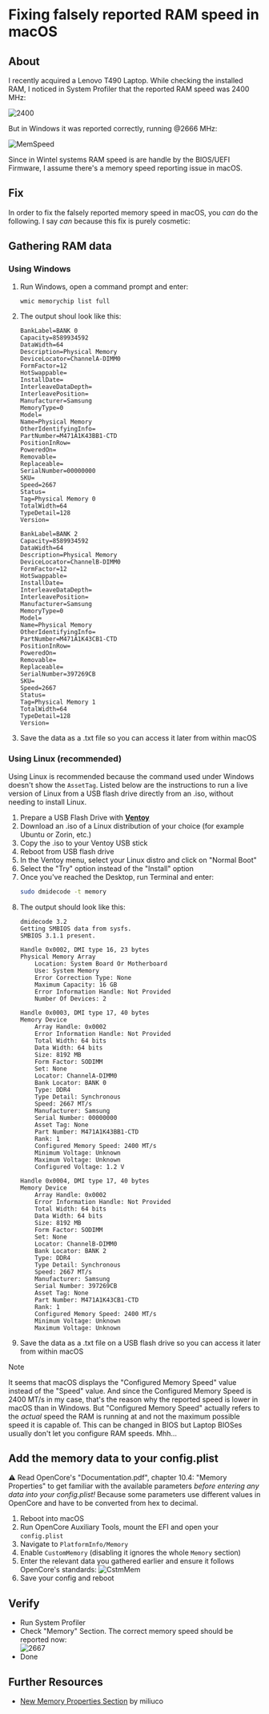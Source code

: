 # Fixing falsely reported RAM speed in macOS

## About
I recently acquired a Lenovo T490 Laptop. While checking the installed RAM, I noticed in System Profiler that the reported RAM speed was 2400 MHz:

![2400](https://github.com/5T33Z0/OC-Little-Translated/assets/76865553/e068bb0e-d9e7-4e0f-a591-50a6ba992ac4)

But in Windows it was reported correctly, running @2666 MHz:

![MemSpeed](https://github.com/5T33Z0/OC-Little-Translated/assets/76865553/41e21b50-d19c-4ac8-9c2e-5fbd615cfe01)

Since in Wintel systems RAM speed is are handle by the BIOS/UEFI Firmware, I assume there's a memory speed reporting issue in macOS.

## Fix
In order to fix the falsely reported memory speed in macOS, you *can* do the following. I say *can* because this fix is purely cosmetic:

## Gathering RAM data

### Using Windows
1. Run Windows, open a command prompt and enter:
	
	```bash
	wmic memorychip list full
	```
2. The output shoul look like this:
	```
	BankLabel=BANK 0
	Capacity=8589934592
	DataWidth=64
	Description=Physical Memory
	DeviceLocator=ChannelA-DIMM0
	FormFactor=12
	HotSwappable=
	InstallDate=
	InterleaveDataDepth=
	InterleavePosition=
	Manufacturer=Samsung
	MemoryType=0
	Model=
	Name=Physical Memory
	OtherIdentifyingInfo=
	PartNumber=M471A1K43BB1-CTD
	PositionInRow=
	PoweredOn=
	Removable=
	Replaceable=
	SerialNumber=00000000
	SKU=
	Speed=2667
	Status=
	Tag=Physical Memory 0
	TotalWidth=64
	TypeDetail=128
	Version=

	BankLabel=BANK 2
	Capacity=8589934592
	DataWidth=64
	Description=Physical Memory
	DeviceLocator=ChannelB-DIMM0
	FormFactor=12
	HotSwappable=
	InstallDate=
	InterleaveDataDepth=
	InterleavePosition=
	Manufacturer=Samsung
	MemoryType=0
	Model=
	Name=Physical Memory
	OtherIdentifyingInfo=
	PartNumber=M471A1K43CB1-CTD
	PositionInRow=
	PoweredOn=
	Removable=
	Replaceable=
	SerialNumber=397269CB
	SKU=
	Speed=2667
	Status=
	Tag=Physical Memory 1
	TotalWidth=64
	TypeDetail=128
	Version=
	```
3. Save the data as a .txt file so you can access it later from within macOS

### Using Linux (recommended)
Using Linux is recommended because the command used under Windows doesn't show the `AssetTag`. Listed below are the instructions to run a live version of Linux from a USB flash drive directly from an .iso, without needing to install Linux.

1. Prepare a USB Flash Drive with [**Ventoy**](https://github.com/ventoy/Ventoy)
2. Download an .iso of a Linux distribution of your choice (for example Ubuntu or Zorin, etc.)
3. Copy the .iso to your Ventoy USB stick
4. Reboot from USB flash drive
5. In the Ventoy menu, select your Linux distro and click on "Normal Boot"
6. Select the "Try" option instead of the "Install" option 
7. Once you've reached the Desktop, run Terminal and enter:
	```bash
	sudo dmidecode -t memory
	```
8. The output should look like this:
	```
	dmidecode 3.2
	Getting SMBIOS data from sysfs.
	SMBIOS 3.1.1 present.

	Handle 0x0002, DMI type 16, 23 bytes
	Physical Memory Array
		Location: System Board Or Motherboard
		Use: System Memory
		Error Correction Type: None
		Maximum Capacity: 16 GB
		Error Information Handle: Not Provided
		Number Of Devices: 2

	Handle 0x0003, DMI type 17, 40 bytes
	Memory Device
		Array Handle: 0x0002
		Error Information Handle: Not Provided
		Total Width: 64 bits
		Data Width: 64 bits
		Size: 8192 MB
		Form Factor: SODIMM
		Set: None
		Locator: ChannelA-DIMM0
		Bank Locator: BANK 0
		Type: DDR4
		Type Detail: Synchronous
		Speed: 2667 MT/s
		Manufacturer: Samsung
		Serial Number: 00000000
		Asset Tag: None
		Part Number: M471A1K43BB1-CTD    
		Rank: 1
		Configured Memory Speed: 2400 MT/s
		Minimum Voltage: Unknown
		Maximum Voltage: Unknown
		Configured Voltage: 1.2 V

	Handle 0x0004, DMI type 17, 40 bytes
	Memory Device
		Array Handle: 0x0002
		Error Information Handle: Not Provided
		Total Width: 64 bits
		Data Width: 64 bits
		Size: 8192 MB
		Form Factor: SODIMM	
		Set: None
		Locator: ChannelB-DIMM0
		Bank Locator: BANK 2
		Type: DDR4
		Type Detail: Synchronous
		Speed: 2667 MT/s
		Manufacturer: Samsung
		Serial Number: 397269CB
		Asset Tag: None
		Part Number: M471A1K43CB1-CTD    
		Rank: 1
		Configured Memory Speed: 2400 MT/s
		Minimum Voltage: Unknown
		Maximum Voltage: Unknown
	```
9. Save the data as a .txt file on a USB flash drive so you can access it later from within macOS

> [!NOTE]
>
> It seems that macOS displays the "Configured Memory Speed" value instead of the "Speed" value. And since the Configured Memory Speed is 2400 MT/s in my case, that's the reason why the reported speed is lower in macOS than in Windows. But "Configured Memory Speed" actually refers to the *actual* speed the RAM is running at and not the maximum possible speed it is capable of. This can be changed in BIOS but Laptop BIOSes usually don't let you configure RAM speeds. Mhh…

## Add the memory data to your config.plist 
:warning: Read OpenCore's "Documentation.pdf", chapter 10.4: "Memory Properties" to get familiar with the available parameters *before entering any data into your config.plist!* Because some parameters use different values in OpenCore and have to be converted from hex to decimal.

1. Reboot into macOS
2. Run OpenCore Auxiliary Tools, mount the EFI and open your `config.plist`
3. Navigate to `PlatformInfo/Memory`
4. Enable `CustomMemory` (disabling it ignores the whole `Memory` section)
5. Enter the relevant data you gathered earlier and ensure it follows OpenCore's standards: ![CstmMem](https://github.com/5T33Z0/OC-Little-Translated/assets/76865553/b40dd4e2-aca6-454f-86bd-75ab8faf78c6)
6. Save your config and reboot

## Verify
- Run System Profiler
- Check "Memory" Section. The correct memory speed should be reported now: <br>![2667](https://github.com/5T33Z0/OC-Little-Translated/assets/76865553/338f44f4-f7db-4bbf-91ca-53ec9afbf187)
- Done

## Further Resources
- [New Memory Properties Section](https://www.insanelymac.com/forum/topic/345520-opencore-063-new-memory-properties-section/) by miliuco
